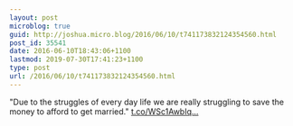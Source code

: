 ```yaml
---
layout: post
microblog: true
guid: http://joshua.micro.blog/2016/06/10/t741173832124354560.html
post_id: 35541
date: 2016-06-10T18:43:06+1100
lastmod: 2019-07-30T17:41:23+1100
type: post
url: /2016/06/10/t741173832124354560.html
---
```

"Due to the struggles of every day life we are really struggling to save the money to afford to get married." [t.co/WSc1AwbIq...](https://t.co/WSc1AwbIqC)
